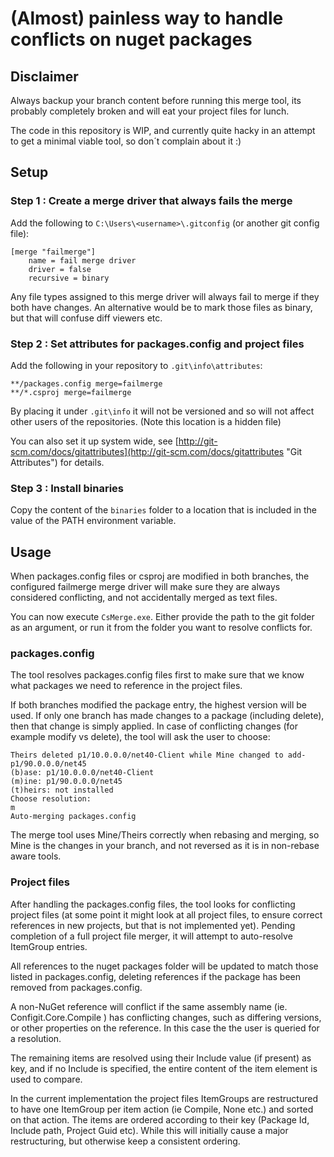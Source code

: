 # (Almost) painless way to handle conflicts on nuget packages

## Disclaimer
Always backup your branch content before running this merge tool, its probably completely broken and will
eat your project files for lunch.

The code in this repository is WIP, and currently quite hacky in an attempt to get a minimal viable tool, so don´t complain about it :)

## Setup

### Step 1 : Create a merge driver that always fails the merge
Add the following to `C:\Users\<username>\.gitconfig` (or another git config file):

    [merge "failmerge"]
    	name = fail merge driver
    	driver = false
        recursive = binary

Any file types assigned to this merge driver will always fail to merge if they both have changes.
An alternative would be to mark those files as binary, but that will confuse diff viewers etc.

### Step 2 : Set attributes for packages.config and project files
Add the following in your repository to `.git\info\attributes`:

    **/packages.config merge=failmerge
    **/*.csproj merge=failmerge
    
By placing it under `.git\info` it will not be versioned and so will not affect other users of the repositories. (Note this location is a hidden file)

You can also set it up system wide, see [http://git-scm.com/docs/gitattributes](http://git-scm.com/docs/gitattributes "Git Attributes") for details.

### Step 3 : Install binaries
Copy the content of the `binaries` folder to a location that is included in the value of the PATH environment variable.

## Usage

When packages.config files or csproj are modified in both branches, the configured failmerge merge driver
will make sure they are always considered conflicting, and not accidentally merged as text files.

You can now execute `CsMerge.exe`. Either provide the path to the git folder as an argument, or run it from the
folder you want to resolve conflicts for.

### packages.config
The tool resolves packages.config files first to make sure that we know what packages we need to reference 
in the project files.

If both branches modified the package entry, the highest version will be used. If only one branch has made changes to a package (including delete), then that change is simply applied. In case of conflicting changes (for example modify vs delete), the tool will ask the user to choose:

    Theirs deleted p1/10.0.0.0/net40-Client while Mine changed to add-p1/90.0.0.0/net45
    (b)ase: p1/10.0.0.0/net40-Client
    (m)ine: p1/90.0.0.0/net45
    (t)heirs: not installed
    Choose resolution:
    m
	Auto-merging packages.config

The merge tool uses Mine/Theirs correctly when rebasing and merging, so Mine is the changes in your branch, and not reversed as it is in non-rebase aware tools.

### Project files
After handling the packages.config files, the tool looks for conflicting project files (at some point it might look at all project files, to ensure correct references in new projects, but that is not implemented yet). Pending completion of a full project file merger, it will attempt to auto-resolve ItemGroup entries. 

All references to the nuget packages folder will be updated to match those listed in packages.config, deleting
references if the package has been removed from packages.config.

A non-NuGet reference will conflict if the same assembly name (ie. Configit.Core.Compile ) has conflicting changes, such as differing versions, or other properties on the reference. In this case the the user is queried for a resolution.

The remaining items are resolved using their Include value (if present) as key, and if no Include is specified, the entire content of the item element is used to compare.

In the current implementation the project files ItemGroups are restructured to have one ItemGroup per item action (ie Compile, None etc.) and sorted on that action. The items are ordered according to their key (Package Id, Include path, Project Guid etc). While this will initially cause a major restructuring, but otherwise keep a consistent ordering.
